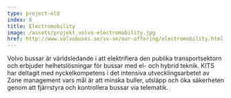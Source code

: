 ```yaml
---
type: project-old
index: 6
title: Electromobility
image: /assets/projekt_volvo-electromobility.jpg
href: http://www.volvobuses.se/sv-se/our-offering/electromobility.html
---
```


Volvo bussar är världsledande i att elektrifiera den publika transportsektorn och erbjuder helhetslösningar för bussar med el- och hybrid teknik. KITS har deltagit med nyckelkompetens i det intensiva utvecklingsarbetet av Zone management vars mål är att minska buller, utsläpp och öka säkerheten genom att fjärrstyra och kontrollera bussar via telematik.
